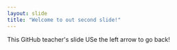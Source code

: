 ```yaml
---
layout: slide
title: "Welcome to out second slide!"
---
```

This GitHub teacher's slide
USe the left arrow to go back!
